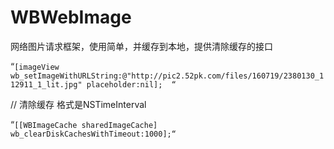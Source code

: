 # WBWebImage
网络图片请求框架，使用简单，并缓存到本地，提供清除缓存的接口

“`[imageView wb_setImageWithURLString:@"http://pic2.52pk.com/files/160719/2380130_112911_1_lit.jpg" placeholder:nil];  “`

// 清除缓存  格式是NSTimeInterval


“`[[WBImageCache sharedImageCache] wb_clearDiskCachesWithTimeout:1000];“`
 


